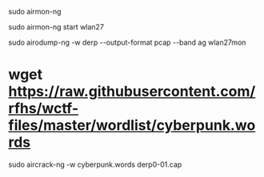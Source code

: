 sudo airmon-ng

sudo airmon-ng start wlan27

sudo airodump-ng  -w derp --output-format pcap --band ag wlan27mon


# wget https://raw.githubusercontent.com/rfhs/wctf-files/master/wordlist/cyberpunk.words
sudo aircrack-ng -w cyberpunk.words derp0-01.cap

